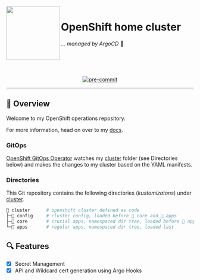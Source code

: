 <!-- markdownlint-disable MD041 -->
<img src="https://avatars.githubusercontent.com/u/792337?s=280&v=4" align="left" width="144px" height="144px"/>

# OpenShift home cluster

_... managed by ArgoCD_ :robot:

<br/>
<br/>
<br/>

<div align="center">

[![pre-commit](https://img.shields.io/badge/pre--commit-enabled?logo=pre-commit&logoColor=white&style=for-the-badge&color=brightgreen)](https://github.com/pre-commit/pre-commit)

</div>

---

## :wave: Overview

Welcome to my OpenShift operations repository.

For more information, head on over to my [docs](./docs/README.md).

### GitOps

[OpenShift GitOps Operator](https://github.com/fluxcd/flux2) watches my [cluster](./cluster/) folder (see Directories below) and makes the changes to my cluster based on the YAML manifests.

### Directories

This Git repository contains the following directories (_kustomizatons_) under [cluster](./cluster/).

```sh
📁 cluster      # openshift cluster defined as code
├─📁 config     # cluster config, loaded before 📁 core and 📁 apps
├─📁 core       # crucial apps, namespaced dir tree, loaded before 📁 apps
└─📁 apps       # regular apps, namespaced dir tree, loaded last
```

## 🔍 Features

- [X] Secret Management
- [X] API and Wildcard cert generation using Argo Hooks
